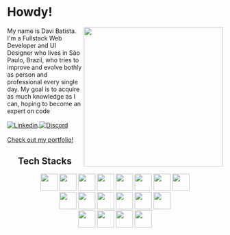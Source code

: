 <h1>Howdy!</h1>
<img src="https://github-readme-stats.vercel.app/api/top-langs/?username=daviebatista&layout=compact&langs_count=6&theme=algolia&count_private=true" width="325"align="right"/>
  <div align="left" width="375">
    <p>
    My name is Davi Batista. I'm a Fullstack Web Developer and UI Designer who lives in São Paulo, Brazil, who tries to improve and evolve bothly as person and professional every single day. My goal is to acquire as much knowledge as I can, hoping to become an expert on code
    </p>
    
<div align="left">
  <a href="https://www.linkedin.com/in/-davi-batista/">
    <img align="center" src="https://img.shields.io/badge/LinkedIn-0077B5?style=for-the-badge&logo=linkedin&logoColor=white" alt="Linkedin"/>
  </a>
  <a href="https://discord.com/users/301873796200005633">
    <img align="center" src="https://img.shields.io/badge/Discord-%235865F2.svg?style=for-the-badge&logo=discord&logoColor=white" alt="Discord"/>
  </a>
<br>
<br>
    <a align="center" href="https://daviebatista.github.io/portfolio/">
    Check out my portfolio!
    </a>      
</div>

  </div>
<div align="center" width="400px">
    <h2>Tech Stacks</h2>
    <img width="40px" src="https://cdn.jsdelivr.net/gh/devicons/devicon/icons/html5/html5-original.svg"/>
    <img width="40px" src="https://cdn.jsdelivr.net/gh/devicons/devicon/icons/css3/css3-original.svg"/>
    <img width="40px" src="https://cdn.jsdelivr.net/gh/devicons/devicon/icons/javascript/javascript-original.svg"/>
    <img width="40px" src="https://cdn.jsdelivr.net/gh/devicons/devicon/icons/typescript/typescript-original.svg"/>
    <img width="40px" src="https://cdn.jsdelivr.net/gh/devicons/devicon/icons/react/react-original.svg"/>
    <img width="40px" src="https://cdn.jsdelivr.net/gh/devicons/devicon/icons/bootstrap/bootstrap-original.svg" />
    <img width="40px" src="https://cdn.jsdelivr.net/gh/devicons/devicon/icons/sass/sass-original.svg"/>
    <img width="40px" src="https://cdn.jsdelivr.net/gh/devicons/devicon/icons/nextjs/nextjs-line.svg" />
    <br>  
    <img width="40px" src="https://cdn.jsdelivr.net/gh/devicons/devicon/icons/nodejs/nodejs-original.svg"/>
    <img width="40px" src="https://cdn.jsdelivr.net/gh/devicons/devicon/icons/python/python-original.svg"/>
    <img width="40px" src="https://cdn.jsdelivr.net/gh/devicons/devicon/icons/express/express-original.svg" />
    <img width="40px" src="https://cdn.jsdelivr.net/gh/devicons/devicon/icons/postgresql/postgresql-original.svg" />
    <img width="40px" src="https://cdn.jsdelivr.net/gh/devicons/devicon/icons/sequelize/sequelize-original.svg" />
    <img width="40px" src="https://cdn.jsdelivr.net/gh/devicons/devicon/icons/webpack/webpack-original.svg" />
    <br>
    <img width="40px" src="https://cdn.jsdelivr.net/gh/devicons/devicon/icons/photoshop/photoshop-plain.svg" />
    <img width="40px" src="https://cdn.jsdelivr.net/gh/devicons/devicon/icons/figma/figma-original.svg" />
    <img width="40px" src="https://cdn.jsdelivr.net/gh/devicons/devicon/icons/git/git-original.svg" />
     <img width="40px" src="https://cdn.jsdelivr.net/gh/devicons/devicon/icons/docker/docker-plain.svg" />
</div>
